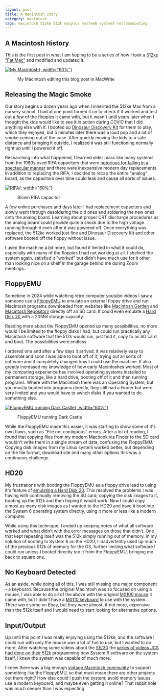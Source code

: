 ```yaml
---
layout: post
title: A Macintosh Story
category: macintosh
tags: macintosh 512ke 512k macplus system6 system7 retrocomputing
---
```


## A Macintosh History

This is the first post in what I am hoping to be a series of how I took a [512ke "Fat Mac"](https://en.wikipedia.org/wiki/Macintosh_512Ke) and modified and updated it.

[![My Macintosh](/assets/images/posts/macintosh/my-macintosh.jpg){: width="60%"}](/assets/images/posts/macintosh/my-macintosh.jpg)
<figure><figcaption>My Macintosh editing this blog post in MacWrite</figcaption></figure>

## Releasing the Magic Smoke

Our story begins a dozen years ago when I inherited the 512ke Mac from a nursery school. I had at one point turned it on to check if it worked and test out a few of the floppies it came with, but it wasn't until years later when I thought the kids would like to see it in action during COVID that I did anything else with it. I booted up [Dinosaur Discovery Kit](https://www.mobygames.com/game/200750/dinosaur-discovery-kit/) for them to play, which they enjoyed, but 5 minutes later there was a loud pop and a lot of smoke coming out of the case. After quickly moving the kids to a safe distance and bringing it outside, I realized it was still functioning normally right up until I powered it off.

Researching into what happened, I learned older macs like many systems from the 1980s used RIFA capacitors that were [notorious for failing in a spectacular manner](https://www.eevblog.com/forum/chat/old-rifa-capacitors-and-a-disaster-story/) and there were inexpensive modern day replacements. In addition to replacing the RIFA, I decided to recap the entire "analog" board, as the capacitors over time could leak and cause all sorts of issues.

[![RIFA](/assets/images/posts/macintosh/rifa.jpg){: width="60%"}](/assets/images/posts/macintosh/rifa.jpg)
<figure><figcaption>Blown RIFA capacitor</figcaption></figure>

A few online purchases and days later I had replacement capacitors and slowly went through desoldering the old ones and soldering the new ones onto the analog board. Learning about proper CRT discharge procedures as the analog board could provide quite a shock due to the high voltage running through it even after it was powered off. Once everything was replaced, the 512ke worked just fine and Dinosaur Discovery Kit and other software booted off the floppy without issue.

I used the machine a bit more, but found it limited in what it could do, especially with many of the floppies I had not working at all. I shelved the system again, satisfied it "worked" but didn't have much use for it other than looking nice on a shelf in the garage behind me during Zoom meetings..

## FloppyEMU

Sometime in 2024 while watching retro computer youtube videos I saw a someone use a [FloppyEMU](https://www.bigmessowires.com/floppy-emu/) to emulate an external floppy drive and run Macintosh programs downloaded from websites like [Macintosh Garden](https://macintoshgarden.org/) and [Macintosh Repository](https://www.macintoshrepository.org/) directly off an SD card. It could even emulate a [Hard Disk 20 ](https://en.wikipedia.org/wiki/Hard_Disk_20) with a 20MiB storage capacity.

Reading more about the FloppyEMU opened up many possibilities, no more would I be limited to the floppy disks I had, but could run practically any Macintosh software that the 512k would run, just find it, copy to an SD card and boot. The possibilities were endless.

I ordered one and after a few days it arrived, it was relatively easy to assemble and soon I was able to boot off of it, trying out all sorts of software and it completely changed how I could use the machine. It also greatly increased my knowledge of how early Macintoshes worked. Most of my computing experience has involved operating systems installed to permanent storage, like a hard drive, booting off of it and then running programs. Where with the Macintosh there was an Operating System, but you mostly booted into programs directly, they still had a Finder but were very limited and you would have to switch disks if you wanted to do something else.

[![FloppyEMU running Dark Castle](/assets/images/posts/macintosh/floppyemu.jpg){: width="60%"}](/assets/images/posts/macintosh/floppyemu.jpg)
<figure><figcaption>FloppyEMU running Dark Castle</figcaption></figure>

While the FloppyEMU made this easier, it was starting to show some of it's own flaws, such as "File not contiguous" errors. After a lot of reading, I found that copying files from my modern Macbook via Finder to the SD card wouldn't write them in a single stream of data, confusing the FloppyEMU. Copying disk images from my Linux system worked better, but depending on the file format, download site and many other options this was a continuous challenge.

## HD20

My frustrations with booting the FloppyEMU as a floppy drive lead to using it's feature of [emulating a Hard Disk 20](https://www.savagetaylor.com/2020/03/29/booting-a-macintosh-plus-with-floppyemus-hd20-support/). This resolved the problems I was having with continually removing the SD card, copying the disk images to it, booting up the 512k and then hoping it would work. Now I could copy almost as many disk images as I wanted to the HD20 and have it boot into the System 6 operating system directly, using it more or less like a modern computer.

While using this technique, I ended up keeping notes of what all software worked and what didn't with the error messages on those that didn't. One that kept repeating itself was the 512k simply running out of memory. In my solution of booting to System 6 on the HD20, I inadvertently used up much of the precious 512k of memory for the OS, further limiting what software I could run unless I booted directly too it from the FloppyEMU, bringing me back to square one.

## No Keyboard Detected

As an aside, while doing all of this, I was still missing one major component - a keyboard. Because the original Macintosh was so focused on using a mouse, I was able to do all of the above with the original [M0100 mouse](https://en.wikipedia.org/wiki/Apple_pointing_devices#Macintosh_Mouse_(M0100)) it came with, but I didn't have a [M0110 keyboard](https://en.wikipedia.org/wiki/Apple_keyboards#Macintosh_Keyboard_(M0110)) to use with the system. There were some on Ebay, but they were almost, if not more, expensive than the 512k itself and I would need to start looking for alternative options.

## Input/Output

Up until this point I was really enjoying using the 512ke, and the software I could run with only the mouse was a lot of fun to use, but I wanted to do more. After watching some videos about the [SE/30](https://en.wikipedia.org/wiki/Macintosh_SE/30) the [series of videos JCS had done on their 512k](https://jcs.org/system6c) programming new System 6 software on the system itself, I knew the system was capable of much more.

I knew there was a big enough [vintage Macintosh community](https://68kmla.org/bb/index.php) to support something like the FloppyEMU, so that must mean there are other projects out there right? How else could I push the system; avoid memory issues, use a modern keyboard, and maybe even getting it online? That rabbit hole was much deeper than I was expecting.
